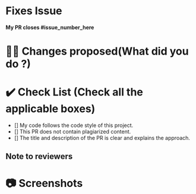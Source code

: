 # Fixes Issue

**My PR closes #issue_number_here**

# 👨‍💻 Changes proposed(What did you do ?)

# ✔️ Check List (Check all the applicable boxes)
<!-- Mark all the applicable boxes. To mark the box as done follow the following conventions -->

<!--
[x] - Correct; marked as done

[ ] - Not correct; marked as **not** done
-->

- [] My code follows the code style of this project.
- [] This PR does not contain plagiarized content.
- [] The title and description of the PR is clear and explains the approach.

##  Note to reviewers

<!-- Add notes to reviewers if applicable -->

# 📷 Screenshots

<!-- Add all the screenshots which support your changes -->
